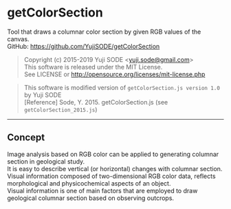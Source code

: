 # getColorSection
Tool that draws a columnar color section by given RGB values of the canvas.  
GitHub: https://github.com/YujiSODE/getColorSection  
>Copyright (c) 2015-2019 Yuji SODE \<yuji.sode@gmail.com\>  
>This software is released under the MIT License.  
>See LICENSE or http://opensource.org/licenses/mit-license.php  

>This software is modified version of `getColorSection.js version 1.0` by Yuji SODE  
>\[Reference\] Sode, Y. 2015. getColorSection.js (see `getColorSection_2015.js`)
______
## Concept
Image analysis based on RGB color can be applied to generating columnar section in geological study.  
It is easy to describe vertical \(or horizontal\) changes with columnar section.  
Visual information composed of two-dimensional RGB color data, reflects morphological and physicochemical aspects of an object.  
Visual information is one of main factors that are employed to draw geological columnar section based on observing outcrops.
